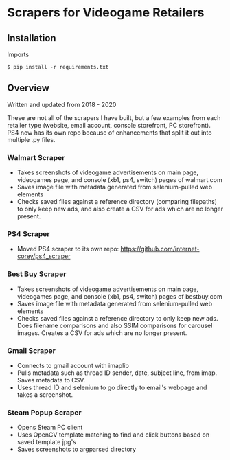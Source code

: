 # Scrapers for Videogame Retailers

## Installation
Imports
```
$ pip install -r requirements.txt
```

## Overview

Written and updated from 2018 - 2020

These are not all of the scrapers I have built, but a few examples from each retailer type (website, email account, console storefront, PC storefront).
PS4 now has its own repo because of enhancements that split it out into multiple .py files.

### Walmart Scraper
- Takes screenshots of videogame advertisements on main page, videogames page, and console (xb1, ps4, switch) pages of walmart.com
- Saves image file with metadata generated from selenium-pulled web elements
- Checks saved files against a reference directory (comparing filepaths) to only keep new ads, and also create a CSV for ads which are no longer present.

### PS4 Scraper
- Moved PS4 scraper to its own repo: https://github.com/internet-corey/ps4_scraper 

### Best Buy Scraper
- Takes screenshots of videogame advertisements on main page, videogames page, and console (xb1, ps4, switch) pages of bestbuy.com
- Saves image file with metadata generated from selenium-pulled web elements
- Checks saved files against a reference directory to only keep new ads. Does filename comparisons and also SSIM comparisons for carousel images. Creates a CSV for ads which are no longer present.

### Gmail Scraper
- Connects to gmail account with imaplib
- Pulls metadata such as thread ID sender, date, subject line, from imap. Saves metadata to CSV.
- Uses thread ID and selenium to go directly to email's webpage and takes a screenshot.

### Steam Popup Scraper
- Opens Steam PC client
- Uses OpenCV template matching to find and click buttons based on saved template jpg's
- Saves screenshots to argparsed directory
